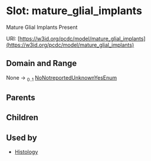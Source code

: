 
# Slot: mature_glial_implants


Mature Glial Implants Present

URI: [https://w3id.org/pcdc/model/mature_glial_implants](https://w3id.org/pcdc/model/mature_glial_implants)


## Domain and Range

None &#8594;  <sub>0..1</sub> [NoNotreportedUnknownYesEnum](NoNotreportedUnknownYesEnum.md)

## Parents


## Children


## Used by

 * [Histology](Histology.md)
